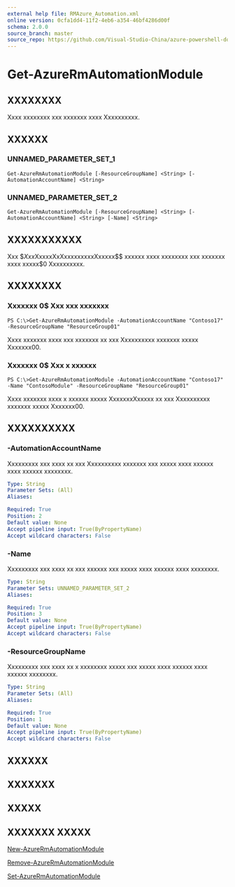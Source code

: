 ```yaml
---
external help file: RMAzure_Automation.xml
online version: 0cfa1dd4-11f2-4eb6-a354-46bf4286d00f
schema: 2.0.0
source_branch: master
source_repo: https://github.com/Visual-Studio-China/azure-powershell-docs-int
---
```


# Get-AzureRmAutomationModule
## XXXXXXXX
Xxxx xxxxxxxx xxx xxxxxxx xxxx Xxxxxxxxxx.

## XXXXXX

### UNNAMED_PARAMETER_SET_1
```
Get-AzureRmAutomationModule [-ResourceGroupName] <String> [-AutomationAccountName] <String>
```

### UNNAMED_PARAMETER_SET_2
```
Get-AzureRmAutomationModule [-ResourceGroupName] <String> [-AutomationAccountName] <String> [-Name] <String>
```

## XXXXXXXXXXX
Xxx $$Xxx$XxxxxXxXxxxxxxxxxXxxxxx$$ xxxxxx xxxx xxxxxxxx xxx xxxxxxx xxxx xxxxx$0 Xxxxxxxxxx.

## XXXXXXXX

### Xxxxxxx 0$ Xxx xxx xxxxxxx
```
PS C:\>Get-AzureRmAutomationModule -AutomationAccountName "Contoso17" -ResourceGroupName "ResourceGroup01"
```

Xxxx xxxxxxx xxxx xxx xxxxxxx xx xxx Xxxxxxxxxx xxxxxxx xxxxx Xxxxxxx00.

### Xxxxxxx 0$ Xxx x xxxxxx
```
PS C:\>Get-AzureRmAutomationModule -AutomationAccountName "Contoso17" -Name "ContosoModule" -ResourceGroupName "ResourceGroup01"
```

Xxxx xxxxxxx xxxx x xxxxxx xxxxx XxxxxxxXxxxxx xx xxx Xxxxxxxxxx xxxxxxx xxxxx Xxxxxxx00.

## XXXXXXXXXX

### -AutomationAccountName
Xxxxxxxxx xxx xxxx xx xxx Xxxxxxxxxx xxxxxxx xxx xxxxx xxxx xxxxxx xxxx xxxxxx xxxxxxxx.

```yaml
Type: String
Parameter Sets: (All)
Aliases: 

Required: True
Position: 2
Default value: None
Accept pipeline input: True(ByPropertyName)
Accept wildcard characters: False
```

### -Name
Xxxxxxxxx xxx xxxx xx xxx xxxxxx xxx xxxxx xxxx xxxxxx xxxx xxxxxxxx.

```yaml
Type: String
Parameter Sets: UNNAMED_PARAMETER_SET_2
Aliases: 

Required: True
Position: 3
Default value: None
Accept pipeline input: True(ByPropertyName)
Accept wildcard characters: False
```

### -ResourceGroupName
Xxxxxxxxx xxx xxxx xx x xxxxxxxx xxxxx xxx xxxxx xxxx xxxxxx xxxx xxxxxx xxxxxxxx.

```yaml
Type: String
Parameter Sets: (All)
Aliases: 

Required: True
Position: 1
Default value: None
Accept pipeline input: True(ByPropertyName)
Accept wildcard characters: False
```

## XXXXXX

## XXXXXXX

## XXXXX

## XXXXXXX XXXXX

[New-AzureRmAutomationModule](0cfa1dd4-11f2-4eb6-a354-46bf4286d00f)

[Remove-AzureRmAutomationModule](762b2b43-579b-4869-98f9-882aaf224686)

[Set-AzureRmAutomationModule](e47306c4-b17e-4651-8248-eb81ad448a17)


